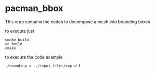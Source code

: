 pacman_bbox
===========

This repo contains the codes to decompose a mesh into bounding boxes

to execute just

    cmake build
    cd build
    cmake ..
  
to execute the code example

    ./bounding < ../input_files/cup.shl
  
